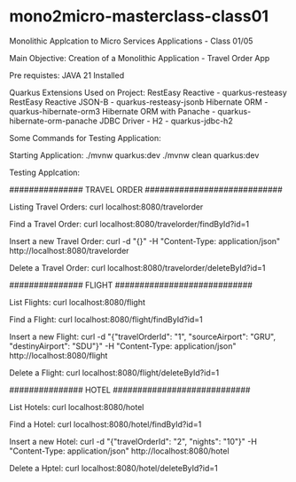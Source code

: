# mono2micro-masterclass-class01
Monolithic Applcation to Micro Services Applications - Class 01/05

Main Objective: Creation of a Monolithic Application - Travel Order App

Pre requistes:
JAVA 21 Installed

Quarkus Extensions Used on Project:
RestEasy Reactive - quarkus-resteasy
RestEasy Reactive JSON-B - quarkus-resteasy-jsonb
Hibernate ORM - quarkus-hibernate-orm3
Hibernate ORM with Panache - quarkus-hibernate-orm-panache
JDBC Driver - H2 - quarkus-jdbc-h2

Some Commands for Testing Application:

Starting Application:
./mvnw quarkus:dev
./mvnw clean quarkus:dev

Testing Applcation:

############### TRAVEL ORDER ############################

Listing Travel Orders: 
curl localhost:8080/travelorder 

Find a Travel Order: 
curl localhost:8080/travelorder/findById?id=1 

Insert a new Travel Order: 
curl -d "{}" -H "Content-Type: application/json" http://localhost:8080/travelorder

Delete a Travel Order:
curl localhost:8080/travelorder/deleteById?id=1

############### FLIGHT ############################

List Flights: 
curl localhost:8080/flight 

Find a Flight: 
curl localhost:8080/flight/findById?id=1 

Insert a new Flight: 
curl -d "{\"travelOrderId\": \"1\", \"sourceAirport\": \"GRU\", \"destinyAirport\": \"SDU\"}" -H "Content-Type: application/json" http://localhost:8080/flight

Delete a Flight:
curl localhost:8080/flight/deleteById?id=1
 
############### HOTEL ############################

List Hotels: 
curl localhost:8080/hotel 

Find a Hotel: 
curl localhost:8080/hotel/findById?id=1 

Insert a new Hotel: 
curl -d "{\"travelOrderId\": \"2\", \"nights\": \"10\"}" -H "Content-Type: application/json" http://localhost:8080/hotel 

Delete a Hptel:
curl localhost:8080/hotel/deleteById?id=1